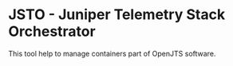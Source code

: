 # JSTO - Juniper Telemetry Stack Orchestrator 

This tool help to manage containers part of OpenJTS software. 